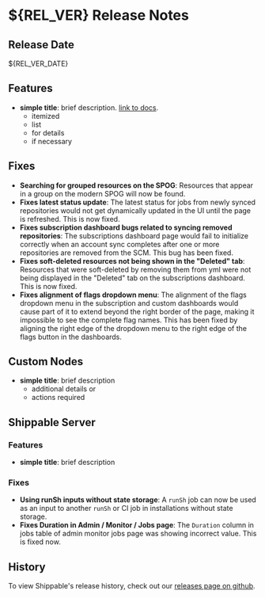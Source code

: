 # ${REL_VER} Release Notes

## Release Date

${REL_VER_DATE}

## Features

- **simple title**: brief description. [link to docs](#).
  - itemized
  - list
  - for details
  - if necessary

## Fixes

- **Searching for grouped resources on the SPOG**: Resources that appear in a group on the modern SPOG will now be found.
- **Fixes latest status update**: The latest status for jobs from newly synced repositories would not get dynamically updated in the UI until the page is refreshed. This is now fixed.
- **Fixes subscription dashboard bugs related to syncing removed repositories**: The subscriptions dashboard page would fail to initialize correctly when an account sync completes after one or more repositories are removed from the SCM. This bug has been fixed.
- **Fixes soft-deleted resources not being shown in the "Deleted" tab**: Resources that were soft-deleted by removing them from yml were not being displayed in the "Deleted" tab on the subscriptions dashboard. This is now fixed.
- **Fixes alignment of flags dropdown menu**: The alignment of the flags dropdown menu in the subscription and custom dashboards would cause part of it to extend beyond the right border of the page, making it impossible to see the complete flag names. This has been fixed by aligning the right edge of the dropdown menu to the right edge of the flags button in the dashboards.

## Custom Nodes

- **simple title**: brief description
  - additional details or
  - actions required

## Shippable Server

### Features

- **simple title**: brief description

### Fixes

- **Using runSh inputs without state storage**: A `runSh` job can now be used as an input to another `runSh` or CI job in installations without state storage.
- **Fixes Duration in Admin / Monitor / Jobs page**: The `Duration` column in jobs table of admin monitor jobs page was showing incorrect value. This is fixed now.

## History

To view Shippable's release history, check out our [releases page on github](https://github.com/Shippable/admiral/releases).
